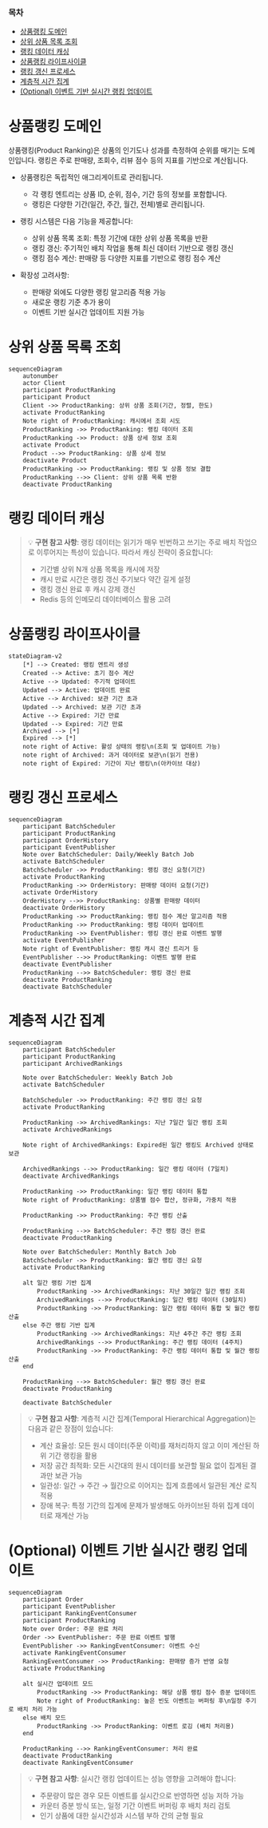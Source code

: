 ### 목차

- [상품랭킹 도메인](#상품랭킹-도메인)
- [상위 상품 목록 조회](#상위-상품-목록-조회)
- [랭킹 데이터 캐싱](#랭킹-데이터-캐싱)
- [상품랭킹 라이프사이클](#상품랭킹-라이프사이클)
- [랭킹 갱신 프로세스](#랭킹-갱신-프로세스)
- [계층적 시간 집계](#계층적-시간-집계)
- [(Optional) 이벤트 기반 실시간 랭킹 업데이트](#optional-이벤트-기반-실시간-랭킹-업데이트)

# 상품랭킹 도메인

상품랭킹(Product Ranking)은 상품의 인기도나 성과를 측정하여 순위를 매기는 도메인입니다. 랭킹은 주로 판매량, 조회수, 리뷰 점수 등의 지표를 기반으로 계산됩니다.

- 상품랭킹은 독립적인 애그리게이트로 관리됩니다.

  - 각 랭킹 엔트리는 상품 ID, 순위, 점수, 기간 등의 정보를 포함합니다.
  - 랭킹은 다양한 기간(일간, 주간, 월간, 전체)별로 관리됩니다.

- 랭킹 시스템은 다음 기능을 제공합니다:

  - 상위 상품 목록 조회: 특정 기간에 대한 상위 상품 목록을 반환
  - 랭킹 갱신: 주기적인 배치 작업을 통해 최신 데이터 기반으로 랭킹 갱신
  - 랭킹 점수 계산: 판매량 등 다양한 지표를 기반으로 랭킹 점수 계산

- 확장성 고려사항:
  - 판매량 외에도 다양한 랭킹 알고리즘 적용 가능
  - 새로운 랭킹 기준 추가 용이
  - 이벤트 기반 실시간 업데이트 지원 가능

# 상위 상품 목록 조회

```mermaid
sequenceDiagram
    autonumber
    actor Client
    participant ProductRanking
    participant Product
    Client ->> ProductRanking: 상위 상품 조회(기간, 정렬, 한도)
    activate ProductRanking
    Note right of ProductRanking: 캐시에서 조회 시도
    ProductRanking ->> ProductRanking: 랭킹 데이터 조회
    ProductRanking ->> Product: 상품 상세 정보 조회
    activate Product
    Product -->> ProductRanking: 상품 상세 정보
    deactivate Product
    ProductRanking ->> ProductRanking: 랭킹 및 상품 정보 결합
    ProductRanking -->> Client: 상위 상품 목록 반환
    deactivate ProductRanking
```

# 랭킹 데이터 캐싱

> 💡 **구현 참고 사항**: 랭킹 데이터는 읽기가 매우 빈번하고 쓰기는 주로 배치 작업으로 이루어지는 특성이 있습니다. 따라서 캐싱 전략이 중요합니다:
>
> - 기간별 상위 N개 상품 목록을 캐시에 저장
> - 캐시 만료 시간은 랭킹 갱신 주기보다 약간 길게 설정
> - 랭킹 갱신 완료 후 캐시 강제 갱신
> - Redis 등의 인메모리 데이터베이스 활용 고려

# 상품랭킹 라이프사이클

```mermaid
stateDiagram-v2
    [*] --> Created: 랭킹 엔트리 생성
    Created --> Active: 초기 점수 계산
    Active --> Updated: 주기적 업데이트
    Updated --> Active: 업데이트 완료
    Active --> Archived: 보관 기간 초과
    Updated --> Archived: 보관 기간 초과
    Active --> Expired: 기간 만료
    Updated --> Expired: 기간 만료
    Archived --> [*]
    Expired --> [*]
    note right of Active: 활성 상태의 랭킹\n(조회 및 업데이트 가능)
    note right of Archived: 과거 데이터로 보관\n(읽기 전용)
    note right of Expired: 기간이 지난 랭킹\n(아카이브 대상)
```

# 랭킹 갱신 프로세스

```mermaid
sequenceDiagram
    participant BatchScheduler
    participant ProductRanking
    participant OrderHistory
    participant EventPublisher
    Note over BatchScheduler: Daily/Weekly Batch Job
    activate BatchScheduler
    BatchScheduler ->> ProductRanking: 랭킹 갱신 요청(기간)
    activate ProductRanking
    ProductRanking ->> OrderHistory: 판매량 데이터 요청(기간)
    activate OrderHistory
    OrderHistory -->> ProductRanking: 상품별 판매량 데이터
    deactivate OrderHistory
    ProductRanking ->> ProductRanking: 랭킹 점수 계산 알고리즘 적용
    ProductRanking ->> ProductRanking: 랭킹 데이터 업데이트
    ProductRanking ->> EventPublisher: 랭킹 갱신 완료 이벤트 발행
    activate EventPublisher
    Note right of EventPublisher: 랭킹 캐시 갱신 트리거 등
    EventPublisher -->> ProductRanking: 이벤트 발행 완료
    deactivate EventPublisher
    ProductRanking -->> BatchScheduler: 랭킹 갱신 완료
    deactivate ProductRanking
    deactivate BatchScheduler
```

# 계층적 시간 집계

```mermaid
sequenceDiagram
    participant BatchScheduler
    participant ProductRanking
    participant ArchivedRankings

    Note over BatchScheduler: Weekly Batch Job
    activate BatchScheduler

    BatchScheduler ->> ProductRanking: 주간 랭킹 갱신 요청
    activate ProductRanking

    ProductRanking ->> ArchivedRankings: 지난 7일간 일간 랭킹 조회
    activate ArchivedRankings

    Note right of ArchivedRankings: Expired된 일간 랭킹도 Archived 상태로 보관

    ArchivedRankings -->> ProductRanking: 일간 랭킹 데이터 (7일치)
    deactivate ArchivedRankings

    ProductRanking ->> ProductRanking: 일간 랭킹 데이터 통합
    Note right of ProductRanking: 상품별 점수 합산, 정규화, 가중치 적용

    ProductRanking ->> ProductRanking: 주간 랭킹 산출

    ProductRanking -->> BatchScheduler: 주간 랭킹 갱신 완료
    deactivate ProductRanking

    Note over BatchScheduler: Monthly Batch Job
    BatchScheduler ->> ProductRanking: 월간 랭킹 갱신 요청
    activate ProductRanking

    alt 일간 랭킹 기반 집계
        ProductRanking ->> ArchivedRankings: 지난 30일간 일간 랭킹 조회
        ArchivedRankings -->> ProductRanking: 일간 랭킹 데이터 (30일치)
        ProductRanking ->> ProductRanking: 일간 랭킹 데이터 통합 및 월간 랭킹 산출
    else 주간 랭킹 기반 집계
        ProductRanking ->> ArchivedRankings: 지난 4주간 주간 랭킹 조회
        ArchivedRankings -->> ProductRanking: 주간 랭킹 데이터 (4주치)
        ProductRanking ->> ProductRanking: 주간 랭킹 데이터 통합 및 월간 랭킹 산출
    end

    ProductRanking -->> BatchScheduler: 월간 랭킹 갱신 완료
    deactivate ProductRanking

    deactivate BatchScheduler
```

> 💡 **구현 참고 사항**: 계층적 시간 집계(Temporal Hierarchical Aggregation)는 다음과 같은 장점이 있습니다:
>
> - 계산 효율성: 모든 원시 데이터(주문 이력)를 재처리하지 않고 이미 계산된 하위 기간 랭킹을 활용
> - 저장 공간 최적화: 모든 시간대의 원시 데이터를 보관할 필요 없이 집계된 결과만 보관 가능
> - 일관성: 일간 → 주간 → 월간으로 이어지는 집계 흐름에서 일관된 계산 로직 적용
> - 장애 복구: 특정 기간의 집계에 문제가 발생해도 아카이브된 하위 집계 데이터로 재계산 가능

# (Optional) 이벤트 기반 실시간 랭킹 업데이트

```mermaid
sequenceDiagram
    participant Order
    participant EventPublisher
    participant RankingEventConsumer
    participant ProductRanking
    Note over Order: 주문 완료 처리
    Order ->> EventPublisher: 주문 완료 이벤트 발행
    EventPublisher ->> RankingEventConsumer: 이벤트 수신
    activate RankingEventConsumer
    RankingEventConsumer ->> ProductRanking: 판매량 증가 반영 요청
    activate ProductRanking

    alt 실시간 업데이트 모드
        ProductRanking ->> ProductRanking: 해당 상품 랭킹 점수 증분 업데이트
        Note right of ProductRanking: 높은 빈도 이벤트는 버퍼링 후\n일정 주기로 배치 처리 가능
    else 배치 모드
        ProductRanking ->> ProductRanking: 이벤트 로깅 (배치 처리용)
    end

    ProductRanking -->> RankingEventConsumer: 처리 완료
    deactivate ProductRanking
    deactivate RankingEventConsumer
```

> 💡 **구현 참고 사항**: 실시간 랭킹 업데이트는 성능 영향을 고려해야 합니다:
>
> - 주문량이 많은 경우 모든 이벤트를 실시간으로 반영하면 성능 저하 가능
> - 카운터 증분 방식 또는, 일정 기간 이벤트 버퍼링 후 배치 처리 검토
> - 인기 상품에 대한 실시간성과 시스템 부하 간의 균형 필요
